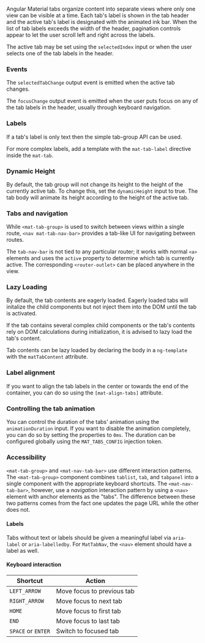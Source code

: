 Angular Material tabs organize content into separate views where only one view can be
visible at a time. Each tab's label is shown in the tab header and the active
tab's label is designated with the animated ink bar. When the list of tab labels exceeds the width
of the header, pagination controls appear to let the user scroll left and right across the labels.

The active tab may be set using the `selectedIndex` input or when the user selects one of the
tab labels in the header.

<!-- example(tab-group-basic) -->

### Events

The `selectedTabChange` output event is emitted when the active tab changes.

The `focusChange` output event is emitted when the user puts focus on any of the tab labels in
the header, usually through keyboard navigation.

### Labels

If a tab's label is only text then the simple tab-group API can be used.

<!-- example({"example":"tab-group-basic",
              "file":"tab-group-basic.html"}) -->

For more complex labels, add a template with the `mat-tab-label` directive inside the `mat-tab`.

<!-- example({"example":"tab-group-custom-label",
              "file":"tab-group-custom-label-example.html",
              "region":"label-directive"}) -->

### Dynamic Height

By default, the tab group will not change its height to the height of the currently active tab. To
change this, set the `dynamicHeight` input to true. The tab body will animate its height according
 to the height of the active tab.
 
 <!-- example({"example":"tab-group-dynamic-height",
               "file":"tab-group-dynamic-height-example.html",
               "region":"dynamic-height"}) -->

### Tabs and navigation
While `<mat-tab-group>` is used to switch between views within a single route, `<nav mat-tab-nav-bar>`
provides a tab-like UI for navigating between routes.

 <!-- example({"example":"tab-nav-bar-basic",
               "file":"tab-nav-bar-basic-example.html",
               "region":"mat-tab-nav"}) -->

The `tab-nav-bar` is not tied to any particular router; it works with normal `<a>` elements and uses
the `active` property to determine which tab is currently active. The corresponding
`<router-outlet>` can be placed anywhere in the view.

### Lazy Loading
By default, the tab contents are eagerly loaded. Eagerly loaded tabs
will initalize the child components but not inject them into the DOM
until the tab is activated.


If the tab contains several complex child components or the tab's contents
rely on DOM calculations during initialization, it is advised
to lazy load the tab's content.

Tab contents can be lazy loaded by declaring the body in a `ng-template`
with the `matTabContent` attribute.

 <!-- example({"example":"tab-group-lazy-loaded",
               "file":"tab-group-lazy-loaded-example.html",
               "region":"mat-tab-content"}) -->

### Label alignment
If you want to align the tab labels in the center or towards the end of the container, you can
do so using the `[mat-align-tabs]` attribute.

 <!-- example({"example":"tab-group-align",
               "file":"tab-group-align-example.html",
               "region":"align-start"}) -->

### Controlling the tab animation
You can control the duration of the tabs' animation using the `animationDuration` input. If you
want to disable the animation completely, you can do so by setting the properties to `0ms`. The
duration can be configured globally using the `MAT_TABS_CONFIG` injection token.

 <!-- example({"example":"tab-group-animations",
               "file":"tab-group-animations-example.html",
               "region":"slow-animation-duration"}) -->

### Accessibility
`<mat-tab-group>` and `<mat-nav-tab-bar>` use different interaction patterns. The
`<mat-tab-group>` component combines `tablist`, `tab`, and `tabpanel` into a single component with
the appropriate keyboard shortcuts. The `<mat-nav-tab-bar>`, however, use a _navigation_ interaction
pattern by using a `<nav>` element with anchor elements as the "tabs". The difference
between these two patterns comes from the fact one updates the page URL while the other does not.

#### Labels
Tabs without text or labels should be given a meaningful label via `aria-label` or
`aria-labelledby`. For `MatTabNav`, the `<nav>` element should have a label as well.

#### Keyboard interaction

| Shortcut             | Action                     |
|----------------------|----------------------------|
| `LEFT_ARROW`         | Move focus to previous tab |
| `RIGHT_ARROW`        | Move focus to next tab     |
| `HOME`               | Move focus to first tab    |
| `END`                | Move focus to last tab     |
| `SPACE` or `ENTER`   | Switch to focused tab      |
